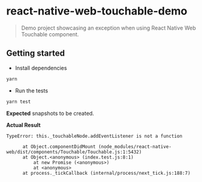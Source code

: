 # react-native-web-touchable-demo

> Demo project showcasing an exception when using React Native Web Touchable component.

## Getting started

* Install dependencies

```bash
yarn
```

* Run the tests

```bash
yarn test
```

**Expected** snapshots to be created.

**Actual Result**

```
TypeError: this._touchableNode.addEventListener is not a function

      at Object.componentDidMount (node_modules/react-native-web/dist/components/Touchable/Touchable.js:1:5432)
      at Object.<anonymous> (index.test.js:8:1)
          at new Promise (<anonymous>)
          at <anonymous>
      at process._tickCallback (internal/process/next_tick.js:188:7)
```
